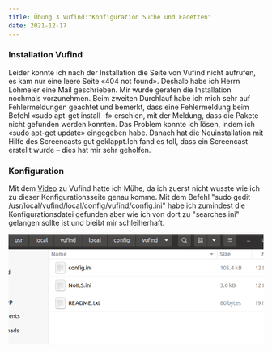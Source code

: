 ```yaml
---
title: Übung 3 Vufind:"Konfiguration Suche und Facetten"
date: 2021-12-17
---
```


### Installation Vufind

Leider konnte ich nach der Installation die Seite von Vufind nicht aufrufen, es kam nur eine leere Seite «404 not found». 
Deshalb habe ich Herrn Lohmeier eine Mail geschrieben. Mir wurde geraten die Installation nochmals vorzunehmen. 
Beim zweiten Durchlauf habe ich mich sehr auf Fehlermeldungen geachtet und bemerkt, dass eine Fehlermeldung beim Befehl «sudo apt-get install -f» erschien,  mit der Meldung, dass die Pakete nicht gefunden werden konnten. 
Das Problem konnte ich lösen, indem ich «sudo apt-get update» eingegeben habe. Danach hat die Neuinstallation mit Hilfe des Screencasts gut geklappt.Ich fand es toll, dass ein Screencast erstellt wurde – dies hat mir sehr geholfen. 

### Konfiguration

Mit dem [Video](https://www.youtube.com/watch?v=qFbW8u9UQyM&list=PL5_8_wT3JpgE5rv38PwE2ulKlgzBY389y&index=5) zu Vufind hatte ich Mühe, da ich zuerst nicht wusste wie ich zu dieser Konfigurationsseite genau komme. Mit dem Befehl "sudo gedit /usr/local/vufind/local/config/vufind/config.ini" habe ich zumindest die Konfigurationsdatei gefunden aber wie ich von dort zu "searches.ini" gelangen sollte ist und bleibt mir schleiherhaft.


![Konfiguration](https://raw.githubusercontent.com/slunz/Lerntagebuch-BAIN/master/pictures/searches.png)


